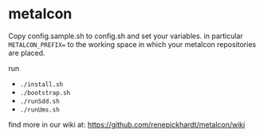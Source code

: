 metalcon
========

Copy config.sample.sh to config.sh and set your variables.
in particular `METALCON_PREFIX=` to the working space in which your metalcon repositories are placed.

run
* `./install.sh`
* `./bootstrap.sh`
* `./runSdd.sh`
* `./runUms.sh`

find more in our wiki at: https://github.com/renepickhardt/metalcon/wiki

